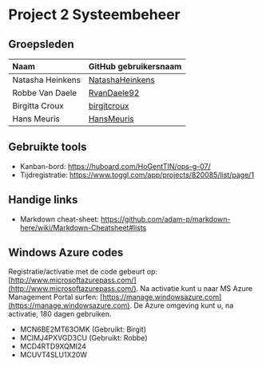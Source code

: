 # Project 2 Systeembeheer
 
## Groepsleden

| Naam     | GitHub gebruikersnaam                   |
| :---     | :---                                    |
| Natasha Heinkens | [NatashaHeinkens](https://github.com/NatashaHeinkens) |
| Robbe Van Daele | [RvanDaele92](https://github.com/RvanDaele92) |
| Birgitta Croux | [birgitcroux](https://github.com/birgitcroux) |
| Hans Meuris | [HansMeuris](https://github.com/HansMeuris) |

## Gebruikte tools

* Kanban-bord: https://huboard.com/HoGentTIN/ops-g-07/
* Tijdregistratie: https://www.toggl.com/app/projects/820085/list/page/1

## Handige links

* Markdown cheat-sheet: https://github.com/adam-p/markdown-here/wiki/Markdown-Cheatsheet#lists

## Windows Azure codes
Registratie/activatie met de code gebeurt op: [http://www.microsoftazurepass.com/](http://www.microsoftazurepass.com/). Na activatie kunt u naar MS Azure Management Portal surfen: [https://manage.windowsazure.com](https://manage.windowsazure.com). De Azure omgeving kunt u, na activatie, 180 dagen gebruiken.

* MCN6BE2MT63OMK (Gebruikt: Birgit)
* MCIMJ4PXVGD3CU (Gebruikt: Robbe)
* MCD4RTD9XQMI24
* MCUVT4SLU1X20W
